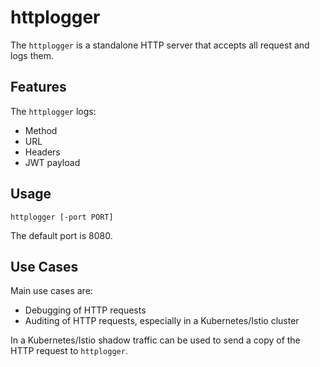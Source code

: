 # httplogger

The `httplogger` is a standalone HTTP server that accepts all request and logs them.

## Features

The `httplogger` logs:
- Method
- URL
- Headers
- JWT payload


## Usage

```
httplogger [-port PORT]
```

The default port is 8080.


## Use Cases

Main use cases are:
- Debugging of HTTP requests
- Auditing of HTTP requests, especially in a Kubernetes/Istio cluster

In a Kubernetes/Istio shadow traffic can be used to send a copy of the HTTP request to `httplogger`. 

